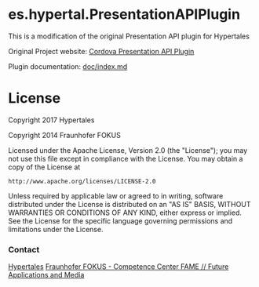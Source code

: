 
# es.hypertal.PresentationAPIPlugin

This is a modification of the original Presentation API plugin for Hypertales

Original Project website: [Cordova Presentation API Plugin](http://fraunhoferfokus.github.io/cordova-plugin-presentation/)

Plugin documentation: [doc/index.md](doc/index.md)

# License

Copyright 2017 Hypertales

Copyright 2014 Fraunhofer FOKUS

Licensed under the Apache License, Version 2.0 (the "License");
you may not use this file except in compliance with the License.
You may obtain a copy of the License at

    http://www.apache.org/licenses/LICENSE-2.0

Unless required by applicable law or agreed to in writing, software
distributed under the License is distributed on an "AS IS" BASIS,
WITHOUT WARRANTIES OR CONDITIONS OF ANY KIND, either express or implied.
See the License for the specific language governing permissions and
limitations under the License.

### Contact

[Hypertales](http://hypertal.es/)
[Fraunhofer FOKUS - Competence Center FAME // Future Applications and Media](http://www.fokus.fraunhofer.de/fame)
